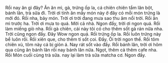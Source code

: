 Rồi nay ăn gì đây? Ăn ăn mì, gà, trứng ốp la, cá chiên chiên tẩm lăn bột, bánh lăn, trà sữa đi. Trời ơi tính ăn mấy món này ở đây có mỗi món trứng là mới đó. Rồi nha, bảy món. Trời ơi trời đang mưa sao thu âm nổi trời. Rồi ăn mì trước ha. Trời ơi mưa to quá. Mời cả nhà. Ngon đấy, trời ơi ngon quá. Rồi làm miếng giò nha. Rồi gà chiên, cái này tôi có cho thêm sốt gà rán nữa nha. Trời cũng ngon đấy. Đây Wow ngon quá. Rồi trứng ốp la. Rồi luôn trứng này bể luôn rồi. Rồi xiên que, cho thêm tí sốt coi. Đấy. Ôi trời ngon thế. Rồi tôm chiên xù, tôm này cá bị giòn á. Nay rát sốt vào đấy. Rồi bánh lăn, trời ơi hôm qua cũng ăn bánh lăn rồi nay bánh lăn nữa. Ngọt, thêm cả thêm cafe nha. Rồi Món cuối cùng trà sữa. nay lại làm trà sữa matcha cơ. Ngon đấy.